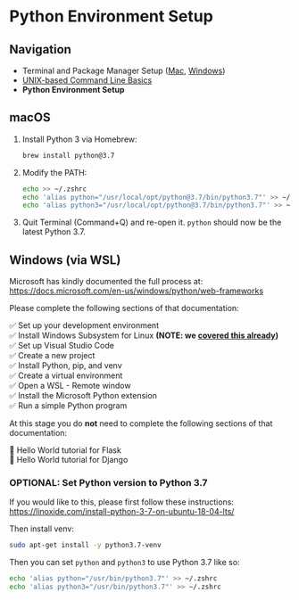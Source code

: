 # Python Environment Setup

## Navigation

- Terminal and Package Manager Setup ([Mac](01-terminal-setup-mac.md), [Windows](01-terminal-setup-win.md))
- [UNIX-based Command Line Basics](02-unix-basics.md)
- **Python Environment Setup**

## macOS

1. Install Python 3 via Homebrew:

    ```bash
    brew install python@3.7
    ```

2. Modify the PATH:

    ```bash
    echo >> ~/.zshrc
    echo 'alias python="/usr/local/opt/python@3.7/bin/python3.7"' >> ~/.zshrc
    echo 'alias python3="/usr/local/opt/python@3.7/bin/python3.7"' >> ~/.zshrc
    ```

3. Quit Terminal (Command+Q) and re-open it. `python` should now be the latest Python 3.7.

## Windows (via WSL)

Microsoft has kindly documented the full process at: https://docs.microsoft.com/en-us/windows/python/web-frameworks

Please complete the following sections of that documentation:

✅ Set up your development environment  
✅ Install Windows Subsystem for Linux **(NOTE: we [covered this already](01-terminal-setup-win.md))**  
✅ Set up Visual Studio Code  
✅ Create a new project  
✅ Install Python, pip, and venv  
✅ Create a virtual environment  
✅ Open a WSL - Remote window  
✅ Install the Microsoft Python extension  
✅ Run a simple Python program  

At this stage you do **not** need to complete the following sections of that documentation:

🚫 Hello World tutorial for Flask  
🚫 Hello World tutorial for Django

### OPTIONAL: Set Python version to Python 3.7

If you would like to this, please first follow these instructions: https://linoxide.com/install-python-3-7-on-ubuntu-18-04-lts/

Then install venv:

```bash
sudo apt-get install -y python3.7-venv
```

Then you can set `python` and `python3` to use Python 3.7 like so:

```bash
echo 'alias python="/usr/bin/python3.7"' >> ~/.zshrc
echo 'alias python3="/usr/bin/python3.7"' >> ~/.zshrc
```
